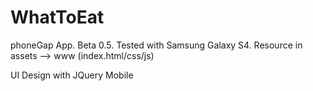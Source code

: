 WhatToEat
=========
phoneGap App.
Beta 0.5. Tested with Samsung Galaxy S4.
Resource in assets --> www (index.html/css/js)
                    
UI Design with JQuery Mobile
